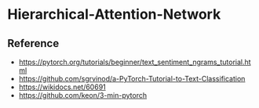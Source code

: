 # Hierarchical-Attention-Network

## Reference
- https://pytorch.org/tutorials/beginner/text_sentiment_ngrams_tutorial.html
- https://github.com/sgrvinod/a-PyTorch-Tutorial-to-Text-Classification
- https://wikidocs.net/60691
- https://github.com/keon/3-min-pytorch

